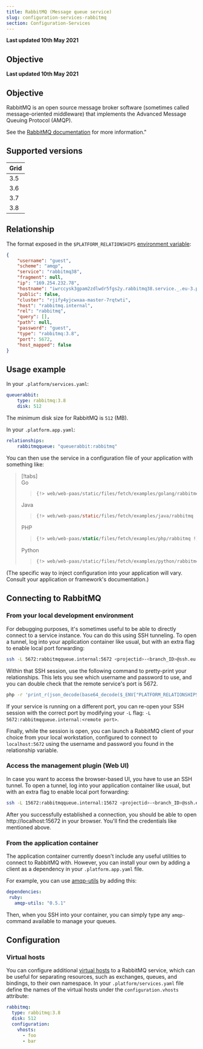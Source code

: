 ```yaml
---
title: RabbitMQ (Message queue service)
slug: configuration-services-rabbitmq
section: Configuration-Services
---
```


**Last updated 10th May 2021**



## Objective  

**Last updated 10th May 2021**



## Objective  

RabbitMQ is an open source message broker software (sometimes called message-oriented middleware) that implements the Advanced Message Queuing Protocol (AMQP).

See the [RabbitMQ documentation](http://www.rabbitmq.com/documentation.html) for more information."

## Supported versions

| **Grid** | 
|----------------------------------|  
|  3.5 |  
|  3.6 |  
|  3.7 |  
|  3.8 |  



## Relationship

The format exposed in the `$PLATFORM_RELATIONSHIPS` [environment variable](../../development-variables#platformsh-provided-variables):

```json  
{
    "username": "guest",
    "scheme": "amqp",
    "service": "rabbitmq38",
    "fragment": null,
    "ip": "169.254.232.78",
    "hostname": "iwrccysk3gpam2zdlwdr5fgs2y.rabbitmq38.service._.eu-3.platformsh.site",
    "public": false,
    "cluster": "rjify4yjcwxaa-master-7rqtwti",
    "host": "rabbitmq.internal",
    "rel": "rabbitmq",
    "query": [],
    "path": null,
    "password": "guest",
    "type": "rabbitmq:3.8",
    "port": 5672,
    "host_mapped": false
}
```  

## Usage example

In your `.platform/services.yaml`:


```yaml   
queuerabbit:
    type: rabbitmq:3.8
    disk: 512
```  


The minimum disk size for RabbitMQ is `512` (MB).

In your `.platform.app.yaml`:


```yaml   
relationships:
    rabbitmqqueue: "queuerabbit:rabbitmq"
```  




You can then use the service in a configuration file of your application with something like:

> [!tabs]      
> Go     
>> ``` go     
>> {!> web/web-paas/static/files/fetch/examples/golang/rabbitmq !}  
>> ```     
> Java     
>> ``` java     
>> {!> web/web-paas/static/files/fetch/examples/java/rabbitmq !}  
>> ```     
> PHP     
>> ``` php     
>> {!> web/web-paas/static/files/fetch/examples/php/rabbitmq !}  
>> ```     
> Python     
>> ``` python     
>> {!> web/web-paas/static/files/fetch/examples/python/rabbitmq !}  
>> ```     

(The specific way to inject configuration into your application will vary. Consult your application or framework's documentation.)

## Connecting to RabbitMQ

### From your local development environment

For debugging purposes, it's sometimes useful to be able to directly connect to a service instance. You can do this using SSH tunneling. To open a tunnel, log into your application container like usual, but with an extra flag to enable local port forwarding:

```bash
ssh -L 5672:rabbitmqqueue.internal:5672 <projectid>-<branch_ID>@ssh.eu.platform.sh
```

Within that SSH session, use the following command to pretty-print your relationships. This lets you see which username and password to use, and you can double check that the remote service's port is 5672.

```bash
php -r 'print_r(json_decode(base64_decode($_ENV["PLATFORM_RELATIONSHIPS"])));'
```

If your service is running on a different port, you can re-open your SSH session with the correct port by modifying your `-L` flag: `-L 5672:rabbitmqqueue.internal:<remote port>`.

Finally, while the session is open, you can launch a RabbitMQ client of your choice from your local workstation, configured to connect to `localhost:5672` using the username and password you found in the relationship variable.

### Access the management plugin  (Web UI)
In case you want to access the browser-based UI, you have to use an SSH tunnel. To open a tunnel, log into your application container like usual, but with an extra flag to enable local port forwarding:

```bash
ssh -L 15672:rabbitmqqueue.internal:15672 <projectid>-<branch_ID>@ssh.eu.platform.sh
```

After you successfully established a connection, you should be able to open http://localhost:15672 in your browser. You'll find the credentials like mentioned above.

### From the application container

The application container currently doesn't include any useful utilities to connect to RabbitMQ with. However, you can install your own by adding a client as a dependency in your `.platform.app.yaml` file.

For example, you can use [amqp-utils](https://github.com/dougbarth/amqp-utils/) by adding this:

```yaml
dependencies:
 ruby:
   amqp-utils: "0.5.1"
```

Then, when you SSH into your container, you can simply type any `amqp-` command available to manage your queues.

## Configuration

### Virtual hosts

You can configure additional [virtual hosts](https://www.rabbitmq.com/vhosts.html) to a RabbitMQ service, which can be useful for separating resources, such as exchanges, queues, and bindings, to their own namespace. In your `.platform/services.yaml` file define the names of the virtual hosts under the `configuration.vhosts` attribute:

```yaml
rabbitmq:
  type: rabbitmq:3.8
  disk: 512
  configuration:
    vhosts:
      - foo
      - bar
```
